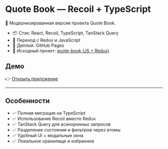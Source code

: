 # Quote Book — Recoil + TypeScript

🎯 Модернизированная версия проекта Quote Book.

- 📦 Стэк: React, Recoil, TypeScript, TanStack Query
- 🔀 Переход с Redux и JavaScript
- 🚀 Деплой: GitHub Pages
- 📁 Исходный проект: [quote-book (JS + Redux)](https://constantinewebb.github.io/quote-book/)

## Демо

👉 [Открыть приложение](https://constantinewebb.github.io/quote-book-recoil-ts/)

---

## Особенности

- ✅ Полная миграция на TypeScript
- ✅ Использование Recoil вместо Redux
- ✅ TanStack Query для асинхронных запросов
- ✅ Разделение состояния и фильтров через атомы
- ✅ Удобный UI + модальные окна
- ✅ Локальное хранилище и избранное
